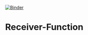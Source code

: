 [![Binder](https://mybinder.org/badge_logo.svg)](https://mybinder.org/v2/gh/Thomas-Ulrich/Receiver-Function/master)
# Receiver-Function
